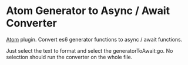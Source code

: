 Atom Generator to Async / Await Converter
===========

[Atom](http://atom.io/) plugin. Convert es6 generator functions to async / await functions.

Just select the text to format and select the generatorToAwait:go. No selection should run the converter on the whole file.
